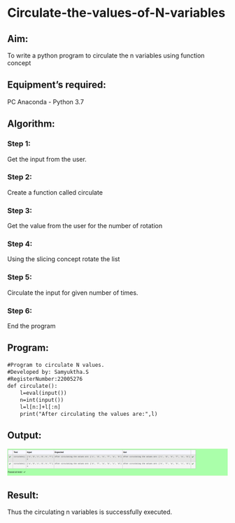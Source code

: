 # Circulate-the-values-of-N-variables
## Aim:
To write a python program to circulate the n variables using function concept
## Equipment’s required:
PC
Anaconda - Python 3.7
## Algorithm: 
### Step 1: 
Get the input from the user.
### Step 2: 
Create a function called circulate
### Step 3: 
Get the value from the user for the number of rotation
### Step 4: 
Using the slicing concept rotate the list

### Step 5: 
Circulate the input for given number of times.
### Step 6: 
End the program

## Program:
```
#Program to circulate N values.
#Developed by: Samyuktha.S
#RegisterNumber:22005276
def circulate():
    l=eval(input())
    n=int(input())
    l=l[n:]+l[:n]
    print("After circulating the values are:",l)
```
## Output:
![output](\Result.png)
## Result:
Thus the circulating n variables is successfully executed.
